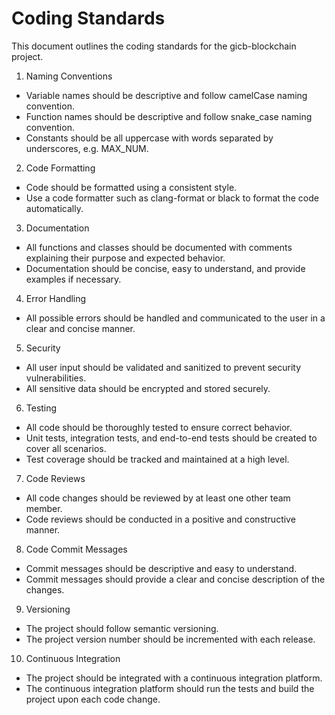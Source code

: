 # Coding Standards

This document outlines the coding standards for the gicb-blockchain project.

1. Naming Conventions

- Variable names should be descriptive and follow camelCase naming convention.
- Function names should be descriptive and follow snake_case naming convention.
- Constants should be all uppercase with words separated by underscores, e.g. MAX_NUM.

2. Code Formatting

- Code should be formatted using a consistent style.
- Use a code formatter such as clang-format or black to format the code automatically.

3. Documentation

- All functions and classes should be documented with comments explaining their purpose and expected behavior.
- Documentation should be concise, easy to understand, and provide examples if necessary.

4. Error Handling

- All possible errors should be handled and communicated to the user in a clear and concise manner.

5. Security

- All user input should be validated and sanitized to prevent security vulnerabilities.
- All sensitive data should be encrypted and stored securely.

6. Testing

- All code should be thoroughly tested to ensure correct behavior.
- Unit tests, integration tests, and end-to-end tests should be created to cover all scenarios.
- Test coverage should be tracked and maintained at a high level.

7. Code Reviews

- All code changes should be reviewed by at least one other team member.
- Code reviews should be conducted in a positive and constructive manner.

8. Code Commit Messages

- Commit messages should be descriptive and easy to understand.
- Commit messages should provide a clear and concise description of the changes.

9. Versioning

- The project should follow semantic versioning.
- The project version number should be incremented with each release.

10. Continuous Integration

- The project should be integrated with a continuous integration platform.
- The continuous integration platform should run the tests and build the project upon each code change.

